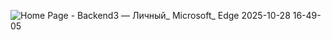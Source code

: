 ![Home Page - Backend3 — Личный_ Microsoft_ Edge 2025-10-28 16-49-05](https://github.com/user-attachments/assets/8dbf4f87-16ce-4429-a184-93028f15b9f4)
